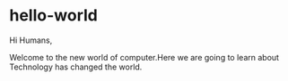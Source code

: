 # hello-world

Hi Humans,

Welcome to the new world of computer.Here we are going to learn about Technology has changed the world.
